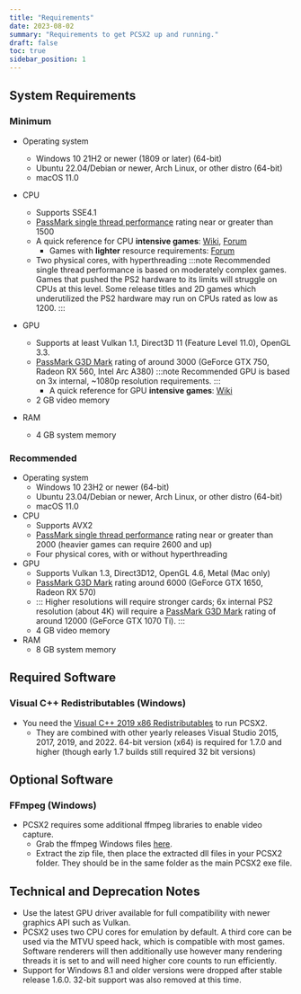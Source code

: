 ```yaml
---
title: "Requirements"
date: 2023-08-02
summary: "Requirements to get PCSX2 up and running."
draft: false
toc: true
sidebar_position: 1
---
```


## System Requirements

### Minimum

- Operating system
  - Windows 10 21H2 or newer (1809 or later) (64-bit)
  - Ubuntu 22.04/Debian or newer, Arch Linux, or other distro (64-bit)
  - macOS 11.0
- CPU
  - Supports SSE4.1
  - [PassMark single thread performance](https://www.cpubenchmark.net/singleThread.html) rating near or greater than 1500
  - A quick reference for CPU **intensive games**: [Wiki](https://wiki.pcsx2.net/Category:CPU_intensive_games), [Forum](https://forums.pcsx2.net/Thread-LIST-The-Most-CPU-Intensive-Games)
    - Games with **lighter** resource requirements: [Forum](https://forums.pcsx2.net/Thread-LIST-Games-that-don-t-need-a-strong-CPU-to-emulate)
  - Two physical cores, with hyperthreading
    :::note
    Recommended single thread performance is based on moderately complex games. Games that pushed the PS2 hardware to its limits will struggle on CPUs at this level. Some release titles and 2D games which underutilized the PS2 hardware may run on CPUs rated as low as 1200.
    :::

- GPU
  - Supports at least Vulkan 1.1, Direct3D 11 (Feature Level 11.0), OpenGL 3.3.
  - [PassMark G3D Mark](https://www.videocardbenchmark.net/high_end_gpus.html) rating of around 3000 (GeForce GTX 750, Radeon RX 560, Intel Arc A380)
    :::note
    Recommended GPU is based on 3x internal, ~1080p resolution requirements. 
    :::
    - A quick reference for GPU **intensive games**: [Wiki](https://wiki.pcsx2.net/Category:GPU_intensive_games)
  - 2 GB video memory
- RAM
  - 4 GB system memory

### Recommended

- Operating system
  - Windows 10 23H2 or newer (64-bit) 
  - Ubuntu 23.04/Debian or newer, Arch Linux, or other distro (64-bit)
  - macOS 11.0
- CPU
  - Supports AVX2
  - [PassMark single thread performance](https://www.cpubenchmark.net/singleThread.html) rating near or greater than 2000 (heavier games can require 2600 and up)
  - Four physical cores, with or without hyperthreading
- GPU
  - Supports Vulkan 1.3, Direct3D12, OpenGL 4.6, Metal (Mac only)
  - [PassMark G3D Mark](https://www.videocardbenchmark.net/high_end_gpus.html) rating around 6000 (GeForce GTX 1650, Radeon RX 570)
  - :::
    Higher resolutions will require stronger cards; 6x internal PS2 resolution (about 4K) will require a [PassMark G3D Mark](https://www.videocardbenchmark.net/high_end_gpus.html) rating of around 12000 (GeForce GTX 1070 Ti).
    :::
  - 4 GB video memory
- RAM
  - 8 GB system memory

## Required Software

### Visual C++ Redistributables (Windows)

- You need the [Visual C++ 2019 x86 Redistributables](https://support.microsoft.com/en-us/help/2977003/) to run PCSX2.
  - They are combined with other yearly releases Visual Studio 2015, 2017, 2019, and 2022. 64-bit version (x64) is required for 1.7.0 and higher (though early 1.7 builds still required 32 bit versions)

## Optional Software
### FFmpeg (Windows)

- PCSX2 requires some additional ffmpeg libraries to enable video capture.
  - Grab the ffmpeg Windows files [here](https://github.com/PCSX2/pcsx2-windows-dependencies/releases).
  - Extract the zip file, then place the extracted dll files in your PCSX2 folder. They should be in the same folder as the main PCSX2 exe file.

## Technical and Deprecation Notes
- Use the latest GPU driver available for full compatibility with newer graphics API such as Vulkan.
- PCSX2 uses two CPU cores for emulation by default. A third core can be used via the MTVU speed hack, which is compatible with most games. Software renderers will then additionally use however many rendering threads it is set to and will need higher core counts to run efficiently.
- Support for Windows 8.1 and older versions were dropped after stable release 1.6.0. 32-bit support was also removed at this time.
